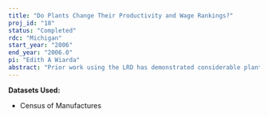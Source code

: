```yaml
---
title: "Do Plants Change Their Productivity and Wage Rankings?"
proj_id: "18"
status: "Completed"
rdc: "Michigan"
start_year: "2006"
end_year: "2006.0"
pi: "Edith A Wiarda"
abstract: "Prior work using the LRD has demonstrated considerable plant-level heterogeneity in productivity (and, to a lesser extent, wages), and that much of this "plant effect" persists over time. This project examines those plants that experience large movement in their relative productivity, or in their relative wages, over the LRD time period. In particular, we wish to estimate the likelihood of sizeable (and consistent) movement in relative productivity or wages as a function of industry, plant size, firm size, sales growth, and geography (urban/rural, region). Besides estimating statistical models, we wish to construct a 5x5 tabulation of "beginning-of-period quintile" versus "end-of-period quintile" for productivity and for wages."
---
```


**Datasets Used:**

  - Census of Manufactures 

